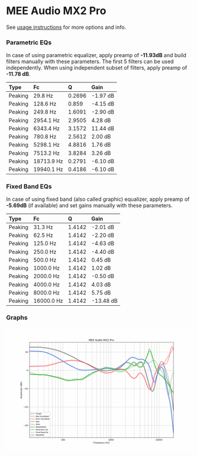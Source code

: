 # MEE Audio MX2 Pro
See [usage instructions](https://github.com/jaakkopasanen/AutoEq#usage) for more options and info.

### Parametric EQs
In case of using parametric equalizer, apply preamp of **-11.93dB** and build filters manually
with these parameters. The first 5 filters can be used independently.
When using independent subset of filters, apply preamp of **-11.78 dB**.

| Type    | Fc         |      Q | Gain     |
|:--------|:-----------|:-------|:---------|
| Peaking | 29.8 Hz    | 0.2696 | -1.97 dB |
| Peaking | 128.6 Hz   | 0.859  | -4.15 dB |
| Peaking | 249.8 Hz   | 1.6091 | -2.90 dB |
| Peaking | 2954.1 Hz  | 2.9505 | 4.28 dB  |
| Peaking | 6343.4 Hz  | 3.1572 | 11.44 dB |
| Peaking | 780.8 Hz   | 2.5612 | 2.00 dB  |
| Peaking | 5298.1 Hz  | 4.8816 | 1.76 dB  |
| Peaking | 7513.2 Hz  | 3.8284 | 3.26 dB  |
| Peaking | 18713.9 Hz | 0.2791 | -6.10 dB |
| Peaking | 19940.1 Hz | 0.4186 | -6.10 dB |

### Fixed Band EQs
In case of using fixed band (also called graphic) equalizer, apply preamp of **-5.69dB**
(if available) and set gains manually with these parameters.

| Type    | Fc         |      Q | Gain      |
|:--------|:-----------|:-------|:----------|
| Peaking | 31.3 Hz    | 1.4142 | -2.01 dB  |
| Peaking | 62.5 Hz    | 1.4142 | -2.20 dB  |
| Peaking | 125.0 Hz   | 1.4142 | -4.63 dB  |
| Peaking | 250.0 Hz   | 1.4142 | -4.40 dB  |
| Peaking | 500.0 Hz   | 1.4142 | 0.45 dB   |
| Peaking | 1000.0 Hz  | 1.4142 | 1.02 dB   |
| Peaking | 2000.0 Hz  | 1.4142 | -0.50 dB  |
| Peaking | 4000.0 Hz  | 1.4142 | 4.03 dB   |
| Peaking | 8000.0 Hz  | 1.4142 | 5.75 dB   |
| Peaking | 16000.0 Hz | 1.4142 | -13.48 dB |

### Graphs
![](./MEE%20Audio%20MX2%20Pro.png)